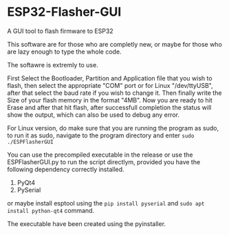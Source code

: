 # ESP32-Flasher-GUI
A GUI tool to flash firmware to ESP32

This software are for those who are completly new, or maybe for those who are lazy enough to type the whole code.

The softawre is extremly to use.

First Select the Bootloader, Partition and Application file that you wish to flash, then select the appropriate "COM" port or for Linux "/dev/ttyUSB", after that select the baud rate if you wish to change it. Then finally write the Size of your flash memory in the format 
"4MB". Now you are ready to hit Erase and after that hit flash, after successfull completion the status will show the output, which can also be used to debug any error.

For Linux version, do make sure that you are running the program as sudo, to run it as sudo, navigate to the program directory and enter
```sudo ./ESPFlasherGUI```

You can use the precompiled executable in the release or use the ESPFlasherGUI.py to run the script directlym, provided you have the following dependency correctly installed.

1. PyQt4
2. PySerial

or maybe install esptool using the ```pip install pyserial``` and ```sudo apt install python-qt4``` command. 

The executable have been created using the pyinstaller.
